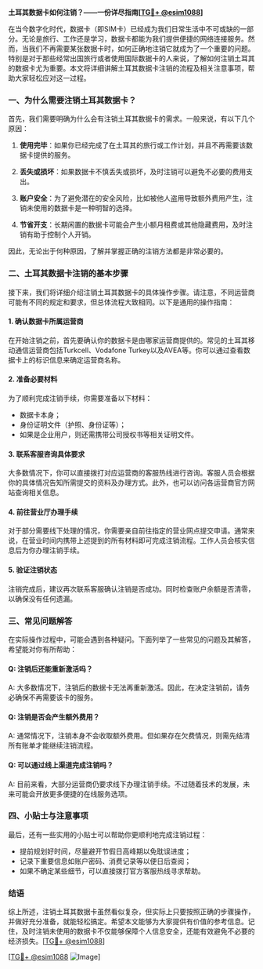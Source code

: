 **土耳其数据卡如何注销？——一份详尽指南[[TG💪+ @esim1088](https://t.me/s/esim1088)]**

在当今数字化时代，数据卡（即SIM卡）已经成为我们日常生活中不可或缺的一部分。无论是旅行、工作还是学习，数据卡都能为我们提供便捷的网络连接服务。然而，当我们不再需要某张数据卡时，如何正确地注销它就成为了一个重要的问题。特别是对于那些经常出国旅行或者使用国际数据卡的人来说，了解如何注销土耳其的数据卡尤为重要。本文将详细讲解土耳其数据卡注销的流程及相关注意事项，帮助大家轻松应对这一过程。

### 一、为什么需要注销土耳其数据卡？

首先，我们需要明确为什么会有注销土耳其数据卡的需求。一般来说，有以下几个原因：

1. **使用完毕**：如果你已经完成了在土耳其的旅行或工作计划，并且不再需要该数据卡提供的服务。
   
2. **丢失或损坏**：如果数据卡不慎丢失或损坏，及时注销可以避免不必要的费用支出。

3. **账户安全**：为了避免潜在的安全风险，比如被他人盗用导致额外费用产生，注销未使用的数据卡是一种明智的选择。

4. **节省开支**：长期闲置的数据卡可能会产生小额月租费或其他隐藏费用，及时注销有助于控制个人开销。

因此，无论出于何种原因，了解并掌握正确的注销方法都是非常必要的。

### 二、土耳其数据卡注销的基本步骤

接下来，我们将详细介绍注销土耳其数据卡的具体操作步骤。请注意，不同运营商可能有不同的规定和要求，但总体流程大致相同。以下是通用的操作指南：

#### 1. 确认数据卡所属运营商

在开始注销之前，首先要确认你的数据卡是由哪家运营商提供的。常见的土耳其移动通信运营商包括Turkcell、Vodafone Turkey以及AVEA等。你可以通过查看数据卡上的标识信息来确定运营商名称。

#### 2. 准备必要材料

为了顺利完成注销手续，你需要准备以下材料：
- 数据卡本身；
- 身份证明文件（护照、身份证等）；
- 如果是企业用户，则还需携带公司授权书等相关证明文件。

#### 3. 联系客服咨询具体要求

大多数情况下，你可以直接拨打对应运营商的客服热线进行咨询。客服人员会根据你的具体情况告知所需提交的资料及办理方式。此外，也可以访问各运营商官方网站查询相关信息。

#### 4. 前往营业厅办理手续

对于部分需要线下处理的情况，你需要亲自前往指定的营业网点提交申请。通常来说，在营业时间内携带上述提到的所有材料即可完成注销流程。工作人员会核实信息后为你办理注销手续。

#### 5. 验证注销状态

注销完成后，建议再次联系客服确认注销是否成功。同时检查账户余额是否清零，以确保没有任何遗漏。

### 三、常见问题解答

在实际操作过程中，可能会遇到各种疑问。下面列举了一些常见的问题及其解答，希望能对你有所帮助：

#### Q: 注销后还能重新激活吗？
A: 大多数情况下，注销后的数据卡无法再重新激活。因此，在决定注销前，请务必确保不再需要该卡的服务。

#### Q: 注销是否会产生额外费用？
A: 通常情况下，注销本身不会收取额外费用。但如果存在欠费情况，则需先结清所有账单才能继续注销流程。

#### Q: 可以通过线上渠道完成注销吗？
A: 目前来看，大部分运营商仍要求线下办理注销手续。不过随着技术的发展，未来可能会开放更多便捷的在线服务选项。

### 四、小贴士与注意事项

最后，还有一些实用的小贴士可以帮助你更顺利地完成注销过程：

- 提前规划好时间，尽量避开节假日高峰期以免耽误进度；
- 记录下重要信息如账户密码、消费记录等以便日后查阅；
- 如果不确定某些细节，可以直接拨打官方客服热线寻求帮助。

### 结语

综上所述，注销土耳其数据卡虽然看似复杂，但实际上只要按照正确的步骤操作，并做好充分准备，就能轻松搞定。希望本文能够为大家提供有价值的参考信息。记住，及时注销未使用的数据卡不仅能够保障个人信息安全，还能有效避免不必要的经济损失。[[TG💪+ @esim1088](https://t.me/s/esim1088)] 

[[TG💪+ @esim1088](https://t.me/s/esim1088) ![Image](https://i.postimg.cc/4NQfJmqS/Snipaste-2025-05-13-00-14-12.png)]